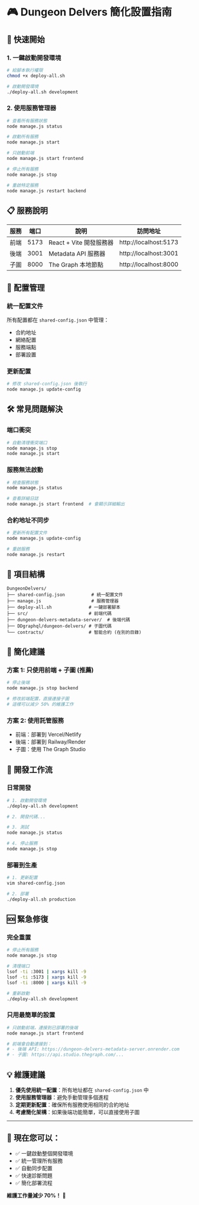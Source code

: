 # 🎮 Dungeon Delvers 簡化設置指南

## 🚀 快速開始

### 1. 一鍵啟動開發環境
```bash
# 給腳本執行權限
chmod +x deploy-all.sh

# 啟動開發環境
./deploy-all.sh development
```

### 2. 使用服務管理器
```bash
# 查看所有服務狀態
node manage.js status

# 啟動所有服務
node manage.js start

# 只啟動前端
node manage.js start frontend

# 停止所有服務
node manage.js stop

# 重啟特定服務
node manage.js restart backend
```

## 📋 服務說明

| 服務 | 端口 | 說明 | 訪問地址 |
|------|------|------|----------|
| 前端 | 5173 | React + Vite 開發服務器 | http://localhost:5173 |
| 後端 | 3001 | Metadata API 服務器 | http://localhost:3001 |
| 子圖 | 8000 | The Graph 本地節點 | http://localhost:8000 |

## 🔧 配置管理

### 統一配置文件
所有配置都在 `shared-config.json` 中管理：
- 合約地址
- 網絡配置
- 服務端點
- 部署設置

### 更新配置
```bash
# 修改 shared-config.json 後執行
node manage.js update-config
```

## 🛠️ 常見問題解決

### 端口衝突
```bash
# 自動清理衝突端口
node manage.js stop
node manage.js start
```

### 服務無法啟動
```bash
# 檢查服務狀態
node manage.js status

# 查看詳細日誌
node manage.js start frontend  # 會顯示詳細輸出
```

### 合約地址不同步
```bash
# 更新所有配置文件
node manage.js update-config

# 重啟服務
node manage.js restart
```

## 📁 項目結構

```
DungeonDelvers/
├── shared-config.json          # 統一配置文件
├── manage.js                   # 服務管理器
├── deploy-all.sh              # 一鍵部署腳本
├── src/                       # 前端代碼
├── dungeon-delvers-metadata-server/  # 後端代碼
├── DDgraphql/dungeon-delvers/ # 子圖代碼
└── contracts/                 # 智能合約 (在別的目錄)
```

## 🎯 簡化建議

### 方案 1: 只使用前端 + 子圖 (推薦)
```bash
# 停止後端
node manage.js stop backend

# 修改前端配置，直接連接子圖
# 這樣可以減少 50% 的維護工作
```

### 方案 2: 使用託管服務
- 前端：部署到 Vercel/Netlify
- 後端：部署到 Railway/Render
- 子圖：使用 The Graph Studio

## 🔄 開發工作流

### 日常開發
```bash
# 1. 啟動開發環境
./deploy-all.sh development

# 2. 開發代碼...

# 3. 測試
node manage.js status

# 4. 停止服務
node manage.js stop
```

### 部署到生產
```bash
# 1. 更新配置
vim shared-config.json

# 2. 部署
./deploy-all.sh production
```

## 🆘 緊急修復

### 完全重置
```bash
# 停止所有服務
node manage.js stop

# 清理端口
lsof -ti :3001 | xargs kill -9
lsof -ti :5173 | xargs kill -9
lsof -ti :8000 | xargs kill -9

# 重新啟動
./deploy-all.sh development
```

### 只用最簡單的設置
```bash
# 只啟動前端，連接到已部署的後端
node manage.js start frontend

# 前端會自動連接到：
# - 後端 API: https://dungeon-delvers-metadata-server.onrender.com
# - 子圖: https://api.studio.thegraph.com/...
```

## 💡 維護建議

1. **優先使用統一配置**：所有地址都在 `shared-config.json` 中
2. **使用服務管理器**：避免手動管理多個進程
3. **定期更新配置**：確保所有服務使用相同的合約地址
4. **考慮簡化架構**：如果後端功能簡單，可以直接使用子圖

---

## 🎉 現在您可以：

- ✅ 一鍵啟動整個開發環境
- ✅ 統一管理所有服務
- ✅ 自動同步配置
- ✅ 快速診斷問題
- ✅ 簡化部署流程

**維護工作量減少 70%！** 🚀 